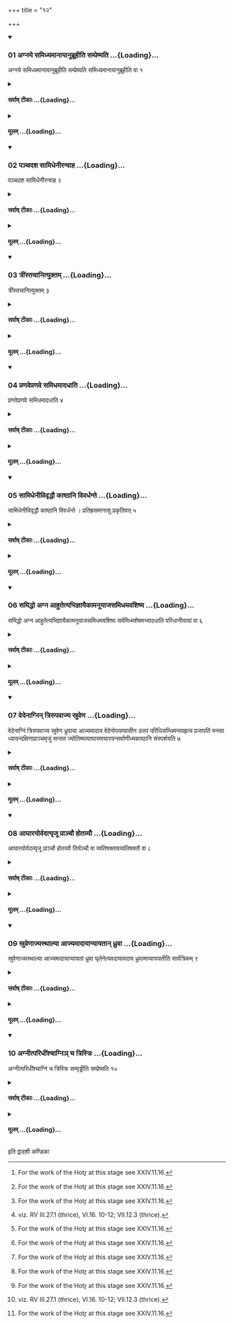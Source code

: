 +++
title = "१२"

+++

<div class="js_include" includetitle="true" newlevelforh1="3" unfilled url="/vedAH_yajuH/taittirIyam/sUtram/ApastambaH/shrautam/vishvAsa-prastutiH/02/12/01_agnaye_samidhyamAnAyAnubrUhIti_sampreShyati.md">
<details open><summary><h3>01 अग्नये समिध्यमानायानुब्रूहीति सम्प्रेष्यति ...{Loading}...</h3></summary>

अग्नये समिध्यमानायानुब्रूहीति सम्प्रेष्यति समिध्यमानायानुब्रूहीति वा १
</details>
</div>
<div class="js_include collapsed" newlevelforh1="4" title="सर्वाष् टीकाः" unfilled url="/vedAH_yajuH/taittirIyam/sUtram/ApastambaH/shrautam/sarvASh_TIkAH/02/12/01_agnaye_samidhyamAnAyAnubrUhIti_sampreShyati.md">
<details><summary><h4>सर्वाष् टीकाः ...{Loading}...</h4></summary>
<details><summary>थिते</summary>

1. The Adhvaryu orders the Hotr̥ agnaye samidhyamānāyānubrūhi (“do you recite verses for Agni being enkindled”) or samidhyamānāyānubrūhi (“do you recite verses for being enkindled").[^1]  

[^1]: For the work of the Hotr̥ at this stage see XXIV.11.16.
</details>
</details>
</div>
<div class="js_include collapsed" newlevelforh1="4" title="मूलम्" unfilled url="/vedAH_yajuH/taittirIyam/sUtram/ApastambaH/shrautam/mUlam/02/12/01_agnaye_samidhyamAnAyAnubrUhIti_sampreShyati.md">
<details><summary><h4>मूलम् ...{Loading}...</h4></summary>

अग्नये समिध्यमानायानुब्रूहीति सम्प्रेष्यति समिध्यमानायानुब्रूहीति वा १
</details>
</div>
<div class="js_include" includetitle="true" newlevelforh1="3" unfilled url="/vedAH_yajuH/taittirIyam/sUtram/ApastambaH/shrautam/vishvAsa-prastutiH/02/12/02_panchadasha_sAmidhenIranvAha.md">
<details open><summary><h3>02 पञ्चदश सामिधेनीरन्वाह ...{Loading}...</h3></summary>

पञ्चदश सामिधेनीरन्वाह २
</details>
</div>
<div class="js_include collapsed" newlevelforh1="4" title="सर्वाष् टीकाः" unfilled url="/vedAH_yajuH/taittirIyam/sUtram/ApastambaH/shrautam/sarvASh_TIkAH/02/12/02_panchadasha_sAmidhenIranvAha.md">
<details><summary><h4>सर्वाष् टीकाः ...{Loading}...</h4></summary>
<details><summary>थिते</summary>

2. (The Hour) recites fifteen Sāmidhenī verses.[^1]  

[^1]: See TS II.5.8.2-3.
</details>
</details>
</div>
<div class="js_include collapsed" newlevelforh1="4" title="मूलम्" unfilled url="/vedAH_yajuH/taittirIyam/sUtram/ApastambaH/shrautam/mUlam/02/12/02_panchadasha_sAmidhenIranvAha.md">
<details><summary><h4>मूलम् ...{Loading}...</h4></summary>

पञ्चदश सामिधेनीरन्वाह २
</details>
</div>
<div class="js_include" includetitle="true" newlevelforh1="3" unfilled url="/vedAH_yajuH/taittirIyam/sUtram/ApastambaH/shrautam/vishvAsa-prastutiH/02/12/03_trIMstachAnityuktam.md">
<details open><summary><h3>03 त्रींस्तचानित्युक्तम् ...{Loading}...</h3></summary>

त्रींस्तचानित्युक्तम् ३
</details>
</div>
<div class="js_include collapsed" newlevelforh1="4" title="सर्वाष् टीकाः" unfilled url="/vedAH_yajuH/taittirIyam/sUtram/ApastambaH/shrautam/sarvASh_TIkAH/02/12/03_trIMstachAnityuktam.md">
<details><summary><h4>सर्वाष् टीकाः ...{Loading}...</h4></summary>
<details><summary>थिते</summary>

3. It is said in a Brahmana-text,[^1] “(he recites) three tristis ches”.[^2]  

[^1]: TS II.5.10.  

[^2]: viz. RV III.27.1 (thrice), VI.16. 10-12; VII.12.3 (thrice).
</details>
</details>
</div>
<div class="js_include collapsed" newlevelforh1="4" title="मूलम्" unfilled url="/vedAH_yajuH/taittirIyam/sUtram/ApastambaH/shrautam/mUlam/02/12/03_trIMstachAnityuktam.md">
<details><summary><h4>मूलम् ...{Loading}...</h4></summary>

त्रींस्तचानित्युक्तम् ३
</details>
</div>
<div class="js_include" includetitle="true" newlevelforh1="3" unfilled url="/vedAH_yajuH/taittirIyam/sUtram/ApastambaH/shrautam/vishvAsa-prastutiH/02/12/04_praNavepraNave_samidhamAdadhAti.md">
<details open><summary><h3>04 प्रणवेप्रणवे समिधमादधाति ...{Loading}...</h3></summary>

प्रणवेप्रणवे समिधमादधाति ४
</details>
</div>
<div class="js_include collapsed" newlevelforh1="4" title="सर्वाष् टीकाः" unfilled url="/vedAH_yajuH/taittirIyam/sUtram/ApastambaH/shrautam/sarvASh_TIkAH/02/12/04_praNavepraNave_samidhamAdadhAti.md">
<details><summary><h4>सर्वाष् टीकाः ...{Loading}...</h4></summary>
<details><summary>थिते</summary>

4. The Adhvaryu puts one fuel-stick at each om (-sound).[^1]  

[^1]: The last syllable of every verse is to be changed into om-sound of three moras.
</details>
</details>
</div>
<div class="js_include collapsed" newlevelforh1="4" title="मूलम्" unfilled url="/vedAH_yajuH/taittirIyam/sUtram/ApastambaH/shrautam/mUlam/02/12/04_praNavepraNave_samidhamAdadhAti.md">
<details><summary><h4>मूलम् ...{Loading}...</h4></summary>

प्रणवेप्रणवे समिधमादधाति ४
</details>
</div>
<div class="js_include" includetitle="true" newlevelforh1="3" unfilled url="/vedAH_yajuH/taittirIyam/sUtram/ApastambaH/shrautam/vishvAsa-prastutiH/02/12/05_sAmidhenIvivRddhau_kAShThAni_vivardhante.md">
<details open><summary><h3>05 सामिधेनीविवृद्धौ काष्ठानि विवर्धन्ते ...{Loading}...</h3></summary>

सामिधेनीविवृद्धौ काष्ठानि विवर्धन्ते । प्रतिह्रसमानासु प्रकृतिवत् ५
</details>
</div>
<div class="js_include collapsed" newlevelforh1="4" title="सर्वाष् टीकाः" unfilled url="/vedAH_yajuH/taittirIyam/sUtram/ApastambaH/shrautam/sarvASh_TIkAH/02/12/05_sAmidhenIvivRddhau_kAShThAni_vivardhante.md">
<details><summary><h4>सर्वाष् टीकाः ...{Loading}...</h4></summary>
<details><summary>थिते</summary>

5. If the Sāmidhenī-verses are increased, the fuel-sticks also increase; when they are reduced the fuel-sticks remain so many as in the normal paradigm.[^1]  

[^1]: The normal paradigm is that of the new and full-moon sacrifices in which fifteen Sāmidhenīs are used. In the Pitryā-iṣṭi only three Sāmidhenī-verses are to be used. In it five sticks are thrown in fire after every verse or one stick is thrown at every verse and at the last verses all the remaining sticks are thrown in the fire (see Sītra 6).
</details>
</details>
</div>
<div class="js_include collapsed" newlevelforh1="4" title="मूलम्" unfilled url="/vedAH_yajuH/taittirIyam/sUtram/ApastambaH/shrautam/mUlam/02/12/05_sAmidhenIvivRddhau_kAShThAni_vivardhante.md">
<details><summary><h4>मूलम् ...{Loading}...</h4></summary>

सामिधेनीविवृद्धौ काष्ठानि विवर्धन्ते । प्रतिह्रसमानासु प्रकृतिवत् ५
</details>
</div>
<div class="js_include" includetitle="true" newlevelforh1="3" unfilled url="/vedAH_yajuH/taittirIyam/sUtram/ApastambaH/shrautam/vishvAsa-prastutiH/02/12/06_samiddho_agna_AhutetyabhijnAyaikAmanUyAjasamidhamavashiShya.md">
<details open><summary><h3>06 समिद्धो अग्न आहुतेत्यभिज्ञायैकामनूयाजसमिधमवशिष्य ...{Loading}...</h3></summary>

समिद्धो अग्न आहुतेत्यभिज्ञायैकामनूयाजसमिधमवशिष्य सर्वमिध्मशेषमभ्यादधाति परिधानीयायां वा ६
</details>
</div>
<div class="js_include collapsed" newlevelforh1="4" title="सर्वाष् टीकाः" unfilled url="/vedAH_yajuH/taittirIyam/sUtram/ApastambaH/shrautam/sarvASh_TIkAH/02/12/06_samiddho_agna_AhutetyabhijnAyaikAmanUyAjasamidhamavashiShya.md">
<details><summary><h4>सर्वाष् टीकाः ...{Loading}...</h4></summary>
<details><summary>थिते</summary>

6. Having come to know that the Hotr̥ is reciting samiddho agna āhutaḥ...[^1] having reserved one fuel stick for the Anūyāja (after-offering), (the Adhvaryu) puts all the remaining fuel sticks (on the fire) or (he does so) when (the Hotr̥ is reciting )the concluding verse (viz. ā juhotā duvasyata).  

[^1]: i.e. the 12th Sāmidheni-verse.  

[^2]: See III.4.5;1.5.11.
</details>
</details>
</div>
<div class="js_include collapsed" newlevelforh1="4" title="मूलम्" unfilled url="/vedAH_yajuH/taittirIyam/sUtram/ApastambaH/shrautam/mUlam/02/12/06_samiddho_agna_AhutetyabhijnAyaikAmanUyAjasamidhamavashiShya.md">
<details><summary><h4>मूलम् ...{Loading}...</h4></summary>

समिद्धो अग्न आहुतेत्यभिज्ञायैकामनूयाजसमिधमवशिष्य सर्वमिध्मशेषमभ्यादधाति परिधानीयायां वा ६
</details>
</div>
<div class="js_include" includetitle="true" newlevelforh1="3" unfilled url="/vedAH_yajuH/taittirIyam/sUtram/ApastambaH/shrautam/vishvAsa-prastutiH/02/12/07_vedenAgnin_trirupavAjya_sruveNa.md">
<details open><summary><h3>07 वेदेनाग्निन् त्रिरुपवाज्य स्रुवेण ...{Loading}...</h3></summary>

वेदेनाग्निं त्रिरुपवाज्य स्रुवेण ध्रुवाया आज्यमादाय वेदेनोपयम्यासीन उत्तरं परिधिसन्धिमन्ववहृत्य प्रजापतिं मनसा ध्यायन्दक्षिणाप्राञ्चमृजुं सन्ततं ज्योतिष्मत्याघारमाघारयन्सर्वाणीध्मकाष्ठानि संस्पर्शयति ७
</details>
</div>
<div class="js_include collapsed" newlevelforh1="4" title="सर्वाष् टीकाः" unfilled url="/vedAH_yajuH/taittirIyam/sUtram/ApastambaH/shrautam/sarvASh_TIkAH/02/12/07_vedenAgnin_trirupavAjya_sruveNa.md">
<details><summary><h4>सर्वाष् टीकाः ...{Loading}...</h4></summary>
<details><summary>थिते</summary>

7. Having fanned the fire thrice by means of the Veda (grass-brush), having taken ghee by means of the spoon from the Dhruvā (-ladle) having supported (the spoon) by means of the Veda, remaining seated,[^1] having brought (the spoon) towards the northern joining place of the enclosing sticks, thinking about Prajāpati in the mind, pouring Āghāra-libation (of ghee) in a straight and continous line (from the north-west) to the south east, on the bright (part of the fire) he causes (the Āghāra-libation) touch all the fuel sticks.  

[^1]: Contrast II. 13.11. Cf. TB III.3.7.4-5.  

[^2]: This is the first Āghāra called srauva and Prājāpatya. For the second see II.14.1.
</details>
</details>
</div>
<div class="js_include collapsed" newlevelforh1="4" title="मूलम्" unfilled url="/vedAH_yajuH/taittirIyam/sUtram/ApastambaH/shrautam/mUlam/02/12/07_vedenAgnin_trirupavAjya_sruveNa.md">
<details><summary><h4>मूलम् ...{Loading}...</h4></summary>

वेदेनाग्निं त्रिरुपवाज्य स्रुवेण ध्रुवाया आज्यमादाय वेदेनोपयम्यासीन उत्तरं परिधिसन्धिमन्ववहृत्य प्रजापतिं मनसा ध्यायन्दक्षिणाप्राञ्चमृजुं सन्ततं ज्योतिष्मत्याघारमाघारयन्सर्वाणीध्मकाष्ठानि संस्पर्शयति ७
</details>
</div>
<div class="js_include" includetitle="true" newlevelforh1="3" unfilled url="/vedAH_yajuH/taittirIyam/sUtram/ApastambaH/shrautam/vishvAsa-prastutiH/02/12/08_AghArayorvadatyRjU_prAnchau_hotavyau.md">
<details open><summary><h3>08 आघारयोर्वदत्यृजू प्राञ्चौ होतव्यौ ...{Loading}...</h3></summary>

आघारयोर्वदत्यृजू प्राञ्चौ होतव्यौ तिर्यञ्चौ वा व्यतिषक्तावव्यतिषक्तौ वा ८
</details>
</div>
<div class="js_include collapsed" newlevelforh1="4" title="सर्वाष् टीकाः" unfilled url="/vedAH_yajuH/taittirIyam/sUtram/ApastambaH/shrautam/sarvASh_TIkAH/02/12/08_AghArayorvadatyRjU_prAnchau_hotavyau.md">
<details><summary><h4>सर्वाष् टीकाः ...{Loading}...</h4></summary>
<details><summary>थिते</summary>

8. In connection with the Āghāra libations (a Brāhmaṇa text)[^1] says: “They should be poured in straight lines either towards the east or cross-wise and either inter-linked or non-interlinkd."[^2]  

[^1]: Cp. TS II.5.11.7.   

[^2]: Thus the Āghāras may be offered in the following three alternative
ways: (1) From the south-west to the south-east and from the north-west upto the north-east. (2) From the middle of the western boundary of the fire place to the middle of the eastern boundary and from the middle of the southern boundary upto the middle of the northern boundary. (3) From the southwest upto the north west, and from the south-east upto the north-east. The fourth alternative is mentioned in II. 12.7 and II. 14.1.
</details>
</details>
</div>
<div class="js_include collapsed" newlevelforh1="4" title="मूलम्" unfilled url="/vedAH_yajuH/taittirIyam/sUtram/ApastambaH/shrautam/mUlam/02/12/08_AghArayorvadatyRjU_prAnchau_hotavyau.md">
<details><summary><h4>मूलम् ...{Loading}...</h4></summary>

आघारयोर्वदत्यृजू प्राञ्चौ होतव्यौ तिर्यञ्चौ वा व्यतिषक्तावव्यतिषक्तौ वा ८
</details>
</div>
<div class="js_include" includetitle="true" newlevelforh1="3" unfilled url="/vedAH_yajuH/taittirIyam/sUtram/ApastambaH/shrautam/vishvAsa-prastutiH/02/12/09_sruveNAjyasthAlyA_AjyamAdAyApyAyatAn_dhruvA.md">
<details open><summary><h3>09 स्रुवेणाज्यस्थाल्या आज्यमादायाप्यायतान् ध्रुवा ...{Loading}...</h3></summary>

स्रुवेणाज्यस्थाल्या आज्यमादायाप्यायतां ध्रुवा घृतेनेत्यवदायावदाय ध्रुवामाप्याययतीति सार्वत्रिकम् ९
</details>
</div>
<div class="js_include collapsed" newlevelforh1="4" title="सर्वाष् टीकाः" unfilled url="/vedAH_yajuH/taittirIyam/sUtram/ApastambaH/shrautam/sarvASh_TIkAH/02/12/09_sruveNAjyasthAlyA_AjyamAdAyApyAyatAn_dhruvA.md">
<details><summary><h4>सर्वाष् टीकाः ...{Loading}...</h4></summary>
<details><summary>थिते</summary>

9. Having taken ghee from the ghee-pot by means of the spoon, with āpyāyataṁ dhruvā ghr̥tena...[^1] he replenishes the Dhruvā after having each time taken ghee (from the Dhruvā). This is a general rule (applicable to all cases of taking ghee from the Dhruvā).  

[^1]: TS 1.6.5.a.
</details>
</details>
</div>
<div class="js_include collapsed" newlevelforh1="4" title="मूलम्" unfilled url="/vedAH_yajuH/taittirIyam/sUtram/ApastambaH/shrautam/mUlam/02/12/09_sruveNAjyasthAlyA_AjyamAdAyApyAyatAn_dhruvA.md">
<details><summary><h4>मूलम् ...{Loading}...</h4></summary>

स्रुवेणाज्यस्थाल्या आज्यमादायाप्यायतां ध्रुवा घृतेनेत्यवदायावदाय ध्रुवामाप्याययतीति सार्वत्रिकम् ९
</details>
</div>
<div class="js_include" includetitle="true" newlevelforh1="3" unfilled url="/vedAH_yajuH/taittirIyam/sUtram/ApastambaH/shrautam/vishvAsa-prastutiH/02/12/10_agnItparidhIMshchAgni~n_cha_tristriH.md">
<details open><summary><h3>10 अग्नीत्परिधींश्चाग्निञ् च त्रिस्त्रिः ...{Loading}...</h3></summary>

अग्नीत्परिधींश्चाग्निं च त्रिस्त्रिः सम्मृड्ढीति सम्प्रेष्यति १०
</details>
</div>
<div class="js_include collapsed" newlevelforh1="4" title="सर्वाष् टीकाः" unfilled url="/vedAH_yajuH/taittirIyam/sUtram/ApastambaH/shrautam/sarvASh_TIkAH/02/12/10_agnItparidhIMshchAgni~n_cha_tristriH.md">
<details><summary><h4>सर्वाष् टीकाः ...{Loading}...</h4></summary>
<details><summary>थिते</summary>

10. “O Agnīdh, cleanse the enclosing sticks and the fire thrice each” –thus he orders.
</details>
</details>
</div>
<div class="js_include collapsed" newlevelforh1="4" title="मूलम्" unfilled url="/vedAH_yajuH/taittirIyam/sUtram/ApastambaH/shrautam/mUlam/02/12/10_agnItparidhIMshchAgni~n_cha_tristriH.md">
<details><summary><h4>मूलम् ...{Loading}...</h4></summary>

अग्नीत्परिधींश्चाग्निं च त्रिस्त्रिः सम्मृड्ढीति सम्प्रेष्यति १०
</details>
</div>

  
इति द्वादशी कण्डिका 
